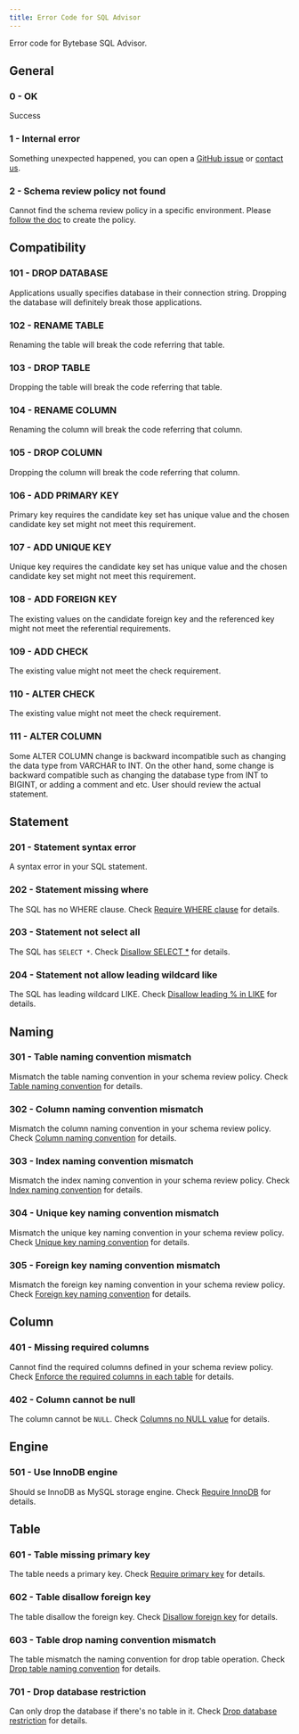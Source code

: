 ```yaml
---
title: Error Code for SQL Advisor
---
```


Error code for Bytebase SQL Advisor.

## General

### 0 - OK

Success

### 1 - Internal error

Something unexpected happened, you can open a [GitHub issue](https://github.com/bytebase/bytebase/issues) or [contact us](mailto:support@bytebase.com?subject=Got-internal-error).

### 2 - Schema review policy not found

Cannot find the schema review policy in a specific environment. Please [follow the doc](/docs/sql-review/review-rules/create-schema-review-policy) to create the policy.

## Compatibility

### 101 - DROP DATABASE

Applications usually specifies database in their connection string. Dropping the database will definitely break those applications.

### 102 - RENAME TABLE

Renaming the table will break the code referring that table.

### 103 - DROP TABLE

Dropping the table will break the code referring that table.

### 104 - RENAME COLUMN

Renaming the column will break the code referring that column.

### 105 - DROP COLUMN

Dropping the column will break the code referring that column.

### 106 - ADD PRIMARY KEY

Primary key requires the candidate key set has unique value and the chosen candidate key set might not meet this requirement.

### 107 - ADD UNIQUE KEY

Unique key requires the candidate key set has unique value and the chosen candidate key set might not meet this requirement.

### 108 - ADD FOREIGN KEY

The existing values on the candidate foreign key and the referenced key might not meet the referential requirements.

### 109 - ADD CHECK

The existing value might not meet the check requirement.

### 110 - ALTER CHECK

The existing value might not meet the check requirement.

### 111 - ALTER COLUMN

Some ALTER COLUMN change is backward incompatible such as changing the data type from VARCHAR to INT. On the other hand, some change is backward compatible such as changing the database type from INT to BIGINT, or adding a comment and etc. User should review the actual statement.

## Statement

### 201 - Statement syntax error

A syntax error in your SQL statement.

### 202 - Statement missing where

The SQL has no WHERE clause. Check [Require WHERE clause](/docs/sql-review/review-rules/query-where-require) for details.

### 203 - Statement not select all

The SQL has `SELECT *`. Check [Disallow SELECT \*](/docs/sql-review/review-rules/query-select-no-select-all) for details.

### 204 - Statement not allow leading wildcard like

The SQL has leading wildcard LIKE. Check [Disallow leading % in LIKE](/docs/sql-review/review-rules/query-where-no-leading-wildcard-like) for details.

## Naming

### 301 - Table naming convention mismatch

Mismatch the table naming convention in your schema review policy. Check [Table naming convention](/docs/sql-review/review-rules/naming-table) for details.

### 302 - Column naming convention mismatch

Mismatch the column naming convention in your schema review policy. Check [Column naming convention](/docs/sql-review/review-rules/naming-column) for details.

### 303 - Index naming convention mismatch

Mismatch the index naming convention in your schema review policy. Check [Index naming convention](/docs/sql-review/review-rules/naming-index-idx) for details.

### 304 - Unique key naming convention mismatch

Mismatch the unique key naming convention in your schema review policy. Check [Unique key naming convention](/docs/sql-review/review-rules/naming-index-uk) for details.

### 305 - Foreign key naming convention mismatch

Mismatch the foreign key naming convention in your schema review policy. Check [Foreign key naming convention](/docs/sql-review/review-rules/naming-index-fk) for details.

## Column

### 401 - Missing required columns

Cannot find the required columns defined in your schema review policy. Check [Enforce the required columns in each table](/docs/sql-review/review-rules/column-required) for details.

### 402 - Column cannot be null

The column cannot be `NULL`. Check [Columns no NULL value](/docs/sql-review/review-rules/column-no-null) for details.

## Engine

### 501 - Use InnoDB engine

Should se InnoDB as MySQL storage engine. Check [Require InnoDB](/docs/sql-review/review-rules/engine-mysql-use-innodb) for details.

## Table

### 601 - Table missing primary key

The table needs a primary key. Check [Require primary key](/docs/sql-review/review-rules/table-require-pk) for details.

### 602 - Table disallow foreign key

The table disallow the foreign key. Check [Disallow foreign key](/docs/sql-review/review-rules/table-no-fk) for details.

### 603 - Table drop naming convention mismatch

The table mismatch the naming convention for drop table operation. Check [Drop table naming convention](/docs/sql-review/review-rules/table-drop-naming) for details.

### 701 - Drop database restriction

Can only drop the database if there's no table in it. Check [Drop database restriction](/docs/sql-review/review-rules/database-drop-empty-db) for details.
